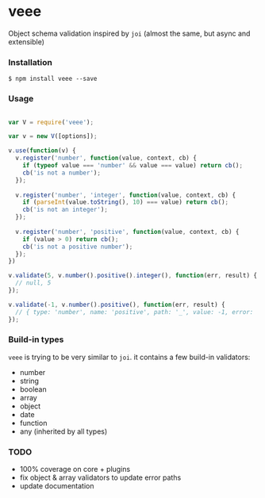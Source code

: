 # veee

Object schema validation inspired by `joi` (almost the same, but async and extensible)

### Installation

    $ npm install veee --save

### Usage
    
```js

var V = require('veee');

var v = new V([options]);

v.use(function(v) {
  v.register('number', function(value, context, cb) {
    if (typeof value === 'number' && value === value) return cb();
    cb('is not a number');
  });
  
  v.register('number', 'integer', function(value, context, cb) {
    if (parseInt(value.toString(), 10) === value) return cb();
    cb('is not an integer');
  });
  
  v.register('number', 'positive', function(value, context, cb) {
    if (value > 0) return cb();
    cb('is not a positive number');
  });
})

v.validate(5, v.number().positive().integer(), function(err, result) {
  // null, 5
});

v.validate(-1, v.number().positive(), function(err, result) {
  // { type: 'number', name: 'positive', path: '_', value: -1, error: 'is not a positive number' }, undefined
});
```

### Build-in types

`veee` is trying to be very similar to `joi`. it contains a few build-in validators:

- number
- string
- boolean
- array
- object
- date
- function
- any (inherited by all types)

### TODO

- 100% coverage on core + plugins
- fix object & array validators to update error paths
- update documentation
